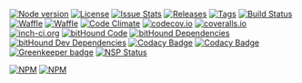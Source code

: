 [![Node version][node-version-image]][node-version-url]
[![License][gh-license-image]][gh-license-url]
[![Issue Stats][gh-issues-image]][gh-issues-url]
[![Releases][gh-releases-image]][gh-releases-url]
[![Tags][gh-tags-image]][gh-tags-url]
[![Build Status][ci-image]][ci-url]
[![Waffle][waffle-ready-image]][waffle-url]
[![Waffle][waffle-waffle-in-progress-image]][waffle-url]
[![Code Climate][cocl-image]][cocl-url]
[![codecov.io][cc-image-master]][cc-url-master]
[![coveralls.io][ca-image-master]][ca-url-master]
[![inch-ci.org][inch-image-master]][inch-url-master]
[![bitHound Code][bithound-code-image]][bithound-url]
[![bitHound Dependencies][bitHound-dependencies-image]][bitHound-dependencies]
[![bitHound Dev Dependencies][bitHound-dev-dependencies-image]][bitHound-dependencies]
[![Codacy Badge](https://img.shields.io/codacy/grade/c2ebaac0f9874062ba468ff6bd7edc4e.svg?style=flat)](https://www.codacy.com/app/deadratfink/jy-transform?utm_source=github.com&amp;utm_medium=referral&amp;utm_content=deadratfink/jy-transform&amp;utm_campaign=Badge_Grade)
[![Codacy Badge](https://img.shields.io/codacy/coverage/c2ebaac0f9874062ba468ff6bd7edc4e.svg?style=flat)](https://www.codacy.com/app/deadratfink/jy-transform?utm_source=github.com&utm_medium=referral&utm_content=deadratfink/jy-transform&utm_campaign=Badge_Coverage)
[![Greenkeeper badge](https://badges.greenkeeper.io/deadratfink/jy-transform.svg?style=flat)](https://greenkeeper.io/)
[![NSP Status][nsp-image-master]][nsp-url-master]
<!-- [![bitHound Overall Score][bitHound-score-image]][bithound-url]
[![bitHound Overall Score](https://www.bithound.io/github/deadratfink/jy-transform/badges/score.svg?style=flat)](https://www.bithound.io/github/deadratfink/jy-transform) -->
<!-- [![Dependency Status][dep-image-master]][dep-url-master]
[![devDependency Status][devdep-image-master]][devdep-url-master] -->


[![NPM][npm-image]][npm-url]
[![NPM][npm-downloads-image]][npm-url]

[gh-license-image]: https://img.shields.io/github/license/deadratfink/jy-transform.svg?style=flat
[gh-license-url]: https://github.com/deadratfink/jy-transform/blob/master/LICENSE.md

[gh-issues-image]: https://img.shields.io/github/issues/deadratfink/jy-transform.svg?style=flat
[gh-issues-url]: https://github.com/deadratfink/jy-transform/issues

[gh-releases-image]: https://img.shields.io/github/release/deadratfink/jy-transform.svg?style=flat
[gh-releases-url]: https://github.com/deadratfink/jy-transform/releases

[gh-tags-image]: https://img.shields.io/github/tag/deadratfink/jy-transform.svg?style=flat
[gh-tags-url]: https://github.com/deadratfink/jy-transform/tags


[ci-image]: https://img.shields.io/travis/deadratfink/jy-transform.svg?style=flat
[ci-url]: https://travis-ci.org/deadratfink/jy-transform/branches

[is-pull-image]: http://issuestats.com/github/deadratfink/jy-transform/badge/pr?style=flat
[is-issue-image]: http://issuestats.com/github/deadratfink/jy-transform/badge/issue?style=flat
[is-url]: http://issuestats.com/github/deadratfink/jy-transform

[waffle-ready-image]: https://img.shields.io/waffle/label/deadratfink/jy-transform.svg?label=ready&title=Waffle%20Ready&style=flat
[waffle-waffle-in-progress-image]: https://img.shields.io/waffle/label/deadratfink/jy-transform.svg?label=in%20progress&title=Waffle%20In%20Progress&style=flat
[waffle-url]: https://waffle.io/deadratfink/jy-transform

[cocl-image]: https://img.shields.io/codeclimate/github/deadratfink/jy-transform.svg?style=flat
[cocl-url]: https://codeclimate.com/github/deadratfink/jy-transform


[cc-image-master]: https://img.shields.io/codecov/c/github/deadratfink/jy-transform/master.svg?style=flat
[cc-url-master]: https://codecov.io/github/deadratfink/jy-transform?branch=master

[ca-image-master]: https://img.shields.io/coveralls/deadratfink/jy-transform/master.svg?style=flat
[ca-url-master]: https://coveralls.io/github/deadratfink/jy-transform?branch=master


[inch-image-master]: https://inch-ci.org/github/deadratfink/jy-transform.svg?branch=master&style=flat
[inch-url-master]: https://inch-ci.org/github/deadratfink/jy-transform?branch=master

[dep-image-master]: https://img.shields.io/david/deadratfink/jy-transform/master.svg?style=flat
[dep-url-master]: https://david-dm.org/deadratfink/jy-transform/master

[devdep-image-master]: https://img.shields.io/david/dev/deadratfink/jy-transform/master.svg?style=flat
[devdep-url-master]: https://david-dm.org/deadratfink/jy-transform/master#info=devDependencies

[nsp-image-master]: https://nodesecurity.io/orgs/deadratfink/projects/7ac99a62-a8c4-4321-8d57-8a5e542f04f0/badge?style=flat
[nsp-url-master]: https://nodesecurity.io/orgs/deadratfink/projects/7ac99a62-a8c4-4321-8d57-8a5e542f04f0

[node-version-image]: https://img.shields.io/node/v/jy-transform.svg?style=flat
[node-version-url]: http://nodejs.org/download/

[npm-image]: https://nodei.co/npm/jy-transform.png?downloads=true&downloadRank=true&stars=true
[npm-url]: https://nodei.co/npm/jy-transform/
[npm-downloads-image]: https://nodei.co/npm-dl/jy-transform.png?height=2&months=9

[bithound-url]: https://www.bithound.io/github/deadratfink/jy-transform
[bithound-code-image]: https://img.shields.io/bithound/code/github/deadratfink/jy-transform.svg?style=flat
[bitHound-dependencies]: https://www.bithound.io/github/deadratfink/jy-transform/master/dependencies/npm
[bitHound-dependencies-image]: https://img.shields.io/bithound/dependencies/github/deadratfink/jy-transform.svg?style=flat
[bitHound-dev-dependencies-image]: https://img.shields.io/bithound/devDependencies/github/deadratfink/jy-transform.svg?style=flat
[bitHound-score-image]: https://img.shields.io/bithound/score/github/deadratfink/jy-transform.svg?style=flat
